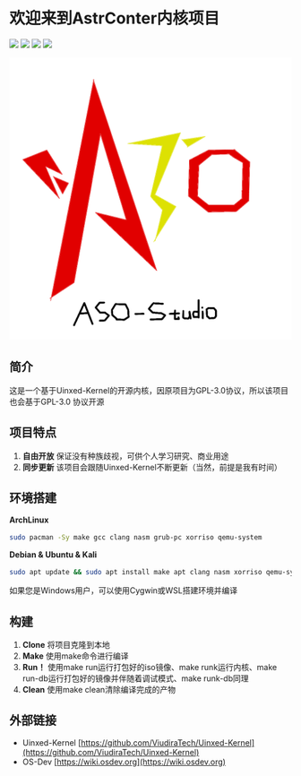# 欢迎来到AstrConter内核项目

![](https://img.shields.io/badge/License-GPLv3-blue) ![](https://img.shields.io/badge/Language-3-orange) ![](https://img.shields.io/badge/hardware-x86-green) ![](https://img.shields.io/badge/firmware-BIOS-yellow)

![](https://github.com/RoofAlan/roofalan.github.io/blob/main/ASO-Studio.png)

## 简介
这是一个基于Uinxed-Kernel的开源内核，因原项目为GPL-3.0协议，所以该项目也会基于GPL-3.0 协议开源 

## 项目特点
1. **自由开放** 保证没有种族歧视，可供个人学习研究、商业用途
2. **同步更新** 该项目会跟随Uinxed-Kernel不断更新（当然，前提是我有时间）

## 环境搭建
**ArchLinux**
```bash
sudo pacman -Sy make gcc clang nasm grub-pc xorriso qemu-system
```
**Debian & Ubuntu & Kali**
```bash
sudo apt update && sudo apt install make apt clang nasm xorriso qemu-system
```
如果您是Windows用户，可以使用Cygwin或WSL搭建环境并编译

## 构建
1. **Clone** 将项目克隆到本地
2. **Make** 使用make命令进行编译
3. **Run！** 使用make run运行打包好的iso镜像、make runk运行内核、make run-db运行打包好的镜像并伴随着调试模式、make runk-db同理
4. **Clean** 使用make clean清除编译完成的产物

## 外部链接

- Uinxed-Kernel [https://github.com/ViudiraTech/Uinxed-Kernel](https://github.com/ViudiraTech/Uinxed-Kernel)
- OS-Dev [https://wiki.osdev.org](https://wiki.osdev.org)
